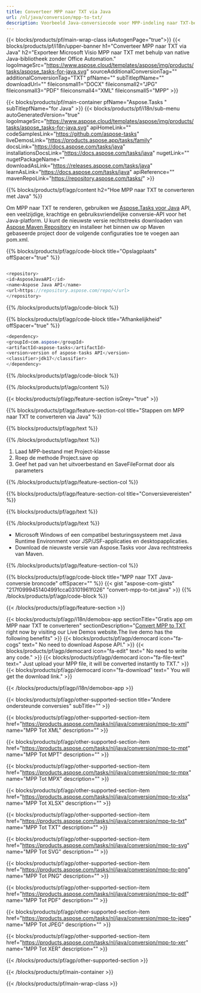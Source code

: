 ```yaml
---
title: Converteer MPP naar TXT via Java 
url: /nl/java/conversion/mpp-to-txt/ 
description: Voorbeeld Java-conversiecode voor MPP-indeling naar TXT-bestand. Gebruik deze voorbeeldcode om MPP naar TXT te converteren binnen een web- of desktop-Java-toepassing.
---
```


{{< blocks/products/pf/main-wrap-class isAutogenPage="true">}}
{{< blocks/products/pf/i18n/upper-banner h1="Converteer MPP naar TXT via Java" h2="Exporteer Microsoft Visio MPP naar TXT met behulp van native Java-bibliotheek zonder Office Automation." logoImageSrc="https://www.aspose.cloud/templates/aspose/img/products/tasks/aspose_tasks-for-java.svg" sourceAdditionalConversionTag="" additionalConversionTag="TXT" pfName="" subTitlepfName="" downloadUrl="" fileiconsmall1="DOCX" fileiconsmall2="JPG" fileiconsmall3="PDF" fileiconsmall4="XML" fileiconsmall5="MPP" >}}

{{< blocks/products/pf/main-container pfName="Aspose.Tasks " subTitlepfName="for Java" >}}
{{< blocks/products/pf/i18n/sub-menu autoGeneratedVersion="true" logoImageSrc="https://www.aspose.cloud/templates/aspose/img/products/tasks/aspose_tasks-for-java.svg" apiHomeLink="" codeSamplesLink="https://github.com/aspose-tasks" liveDemosLink="https://products.aspose.app/tasks/family" docsLink="https://docs.aspose.com/tasks/java" installationsDocsLink="https://docs.aspose.com/tasks/java" nugetLink="" nugetPackageName="" downloadAsLink="https://releases.aspose.com/tasks/java" learnAsLink="https://docs.aspose.com/tasks/java" apiReference="" mavenRepoLink="https://repository.aspose.com/tasks/" >}}

{{% blocks/products/pf/agp/content h2="Hoe MPP naar TXT te converteren met Java" %}}

Om MPP naar TXT te renderen, gebruiken we
 [Aspose.Tasks voor Java](https://products.aspose.com/tasks/java)
 API, een veelzijdige, krachtige en gebruiksvriendelijke conversie-API voor het Java-platform. U kunt de nieuwste versie rechtstreeks downloaden van
 [Aspose Maven Repository](https://repository.aspose.com/tasks/)
 en installeer het binnen uw op Maven gebaseerde project door de volgende configuraties toe te voegen aan pom.xml.

{{% blocks/products/pf/agp/code-block title="Opslagplaats" offSpacer="true" %}}

```cs

<repository>
<id>AsposeJavaAPI</id>
<name>Aspose Java API</name>
<url>https://repository.aspose.com/repo/</url>
</repository>

```

{{% /blocks/products/pf/agp/code-block %}}

{{% blocks/products/pf/agp/code-block title="Afhankelijkheid" offSpacer="true" %}}

```cs
<dependency>
<groupId>com.aspose</groupId>
<artifactId>aspose-tasks</artifactId>
<version>version of aspose-tasks API</version>
<classifier>jdk17</classifier>
</dependency>

```

{{% /blocks/products/pf/agp/code-block %}}

{{% /blocks/products/pf/agp/content %}}

{{< blocks/products/pf/agp/feature-section isGrey="true" >}}

{{% blocks/products/pf/agp/feature-section-col title="Stappen om MPP naar TXT te converteren via Java" %}}

{{% blocks/products/pf/agp/text %}}

{{% /blocks/products/pf/agp/text %}}

1. Laad MPP-bestand met Project-klasse
1. Roep de methode Project.save op
1. Geef het pad van het uitvoerbestand en SaveFileFormat door als parameters

{{% /blocks/products/pf/agp/feature-section-col %}}

{{% blocks/products/pf/agp/feature-section-col title="Conversievereisten" %}}

{{% blocks/products/pf/agp/text %}}

{{% /blocks/products/pf/agp/text %}}

- Microsoft Windows of een compatibel besturingssysteem met Java Runtime Environment voor JSP/JSF-applicaties en desktopapplicaties.
- Download de nieuwste versie van Aspose.Tasks voor Java rechtstreeks van Maven.

{{% /blocks/products/pf/agp/feature-section-col %}}

{{% blocks/products/pf/agp/code-block title="MPP naar TXT Java-conversie broncode" offSpacer="" %}}
{{< gist "aspose-com-gists" "217f0999451404991cca03101961f026" "convert-mpp-to-txt.java" >}}
{{% /blocks/products/pf/agp/code-block %}}

{{< /blocks/products/pf/agp/feature-section >}}

<!-- aboutfile Starts -->

{{< blocks/products/pf/agp/i18n/demobox-app sectionTitle="Gratis app om MPP naar TXT te converteren" sectionDescription="[Convert MPP to TXT](https://products.aspose.app/tasks/conversion/mpp-to-txt) right now by visiting our Live Demos website.The live demo has the following benefits" >}}
        {{< blocks/products/pf/agp/democard icon="fa-cogs" text=" No need to download Aspose API." >}}
        {{< blocks/products/pf/agp/democard icon="fa-edit" text=" No need to write any code." >}}
        {{< blocks/products/pf/agp/democard icon="fa-file-text" text=" Just upload your MPP file, it will be converted instantly to TXT." >}}
        {{< blocks/products/pf/agp/democard icon="fa-download" text=" You will get the download link." >}}

{{< /blocks/products/pf/agp/i18n/demobox-app >}}

<!-- aboutfile Ends -->

{{< blocks/products/pf/agp/other-supported-section title="Andere ondersteunde conversies" subTitle="" >}}

{{< blocks/products/pf/agp/other-supported-section-item href="https://products.aspose.com/tasks/nl/java/conversion/mpp-to-xml" name="MPP Tot XML" description="" >}}

{{< blocks/products/pf/agp/other-supported-section-item href="https://products.aspose.com/tasks/nl/java/conversion/mpp-to-mpt" name="MPP Tot MPT" description="" >}}

{{< blocks/products/pf/agp/other-supported-section-item href="https://products.aspose.com/tasks/nl/java/conversion/mpp-to-mpx" name="MPP Tot MPX" description="" >}}

{{< blocks/products/pf/agp/other-supported-section-item href="https://products.aspose.com/tasks/nl/java/conversion/mpp-to-xlsx" name="MPP Tot XLSX" description="" >}}

{{< blocks/products/pf/agp/other-supported-section-item href="https://products.aspose.com/tasks/nl/java/conversion/mpp-to-txt" name="MPP Tot TXT" description="" >}}

{{< blocks/products/pf/agp/other-supported-section-item href="https://products.aspose.com/tasks/nl/java/conversion/mpp-to-svg" name="MPP Tot SVG" description="" >}}

{{< blocks/products/pf/agp/other-supported-section-item href="https://products.aspose.com/tasks/nl/java/conversion/mpp-to-png" name="MPP Tot PNG" description="" >}}

{{< blocks/products/pf/agp/other-supported-section-item href="https://products.aspose.com/tasks/nl/java/conversion/mpp-to-pdf" name="MPP Tot PDF" description="" >}}

{{< blocks/products/pf/agp/other-supported-section-item href="https://products.aspose.com/tasks/nl/java/conversion/mpp-to-jpeg" name="MPP Tot JPEG" description="" >}}

{{< blocks/products/pf/agp/other-supported-section-item href="https://products.aspose.com/tasks/nl/java/conversion/mpp-to-xer" name="MPP Tot XER" description="" >}}



{{< /blocks/products/pf/agp/other-supported-section >}}

{{< /blocks/products/pf/main-container >}}
    
{{< /blocks/products/pf/main-wrap-class >}}